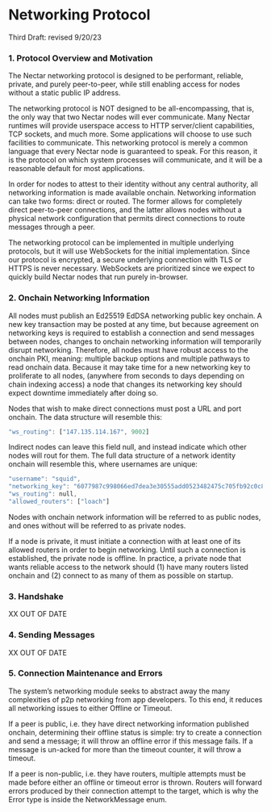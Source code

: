 # Networking Protocol

Third Draft: revised 9/20/23

### 1. Protocol Overview and Motivation

The Nectar networking protocol is designed to be performant, reliable, private, and purely peer-to-peer, while still enabling access for nodes without a static public IP address.

The networking protocol is NOT designed to be all-encompassing, that is, the only way that two Nectar nodes will ever communicate.
Many Nectar runtimes will provide userspace access to HTTP server/client capabilities, TCP sockets, and much more.
Some applications will choose to use such facilities to communicate.
This networking protocol is merely a common language that every Nectar node is guaranteed to speak.
For this reason, it is the protocol on which system processes will communicate, and it will be a reasonable default for most applications.

In order for nodes to attest to their identity without any central authority, all networking information is made available onchain.
Networking information can take two forms: direct or routed.
The former allows for completely direct peer-to-peer connections, and the latter allows nodes without a physical network configuration that permits direct connections to route messages through a peer.

The networking protocol can be implemented in multiple underlying protocols, but it will use WebSockets for the initial implementation.
Since our protocol is encrypted, a secure underlying connection with TLS or HTTPS is never necessary.
WebSockets are prioritized since we expect to quickly build Nectar nodes that run purely in-browser.

### 2. Onchain Networking Information

All nodes must publish an Ed25519 EdDSA networking public key onchain.
A new key transaction may be posted at any time, but because agreement on networking keys is required to establish a connection and send messages between nodes, changes to onchain networking information will temporarily disrupt networking.
Therefore, all nodes must have robust access to the onchain PKI, meaning: multiple backup options and multiple pathways to read onchain data.
Because it may take time for a new networking key to proliferate to all nodes, (anywhere from seconds to days depending on chain indexing access) a node that changes its networking key should expect downtime immediately after doing so.

Nodes that wish to make direct connections must post a URL and port onchain.
The data structure will resemble this:
```rust
"ws_routing": ["147.135.114.167", 9002]
```
Indirect nodes can leave this field null, and instead indicate which other nodes will rout for them.
The full data structure of a network identity onchain will resemble this, where usernames are unique:
```rust
"username": "squid",
"networking_key": "6077987c998066ed7dea3e30555add0523482475c705fb92c0c8e78307b8e62c",
"ws_routing": null,
"allowed_routers": ["loach"]
```
Nodes with onchain network information will be referred to as public nodes, and ones without will be referred to as private nodes.

If a node is private, it must initiate a connection with at least one of its allowed routers in order to begin networking.
Until such a connection is established, the private node is offline.
In practice, a private node that wants reliable access to the network should (1) have many routers listed onchain and (2) connect to as many of them as possible on startup.


### 3. Handshake

XX OUT OF DATE


### 4. Sending Messages

XX OUT OF DATE



### 5. Connection Maintenance and Errors

The system’s networking module seeks to abstract away the many complexities of p2p networking from app developers.
To this end, it reduces all networking issues to either Offline or Timeout.

If a peer is public, i.e. they have direct networking information published onchain, determining their offline status is simple: try to create a connection and send a message; it will throw an offline error if this message fails. If a message is un-acked for more than the timeout counter, it will throw a timeout.

If a peer is non-public, i.e. they have routers, multiple attempts must be made before either an offline or timeout error is thrown.
Routers will forward errors produced by their connection attempt to the target, which is why the Error type is inside the NetworkMessage enum.

